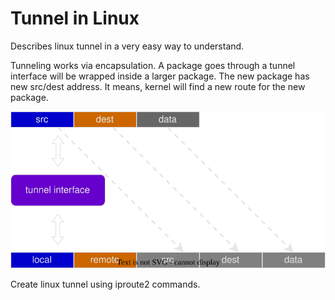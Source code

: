 # Tunnel in Linux

Describes linux tunnel in a very easy way to understand.

Tunneling works via encapsulation. A package goes through a tunnel interface will be wrapped inside a larger package.
The new package has new src/dest address. It means, kernel will find a new route for the new package.

![Tunnel encapsulation](package_go_through_tunnel.drawio.svg "Tunnel encapsulation")

Create linux tunnel using iproute2 commands.

